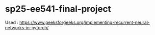 # sp25-ee541-final-project

Used : https://www.geeksforgeeks.org/implementing-recurrent-neural-networks-in-pytorch/
